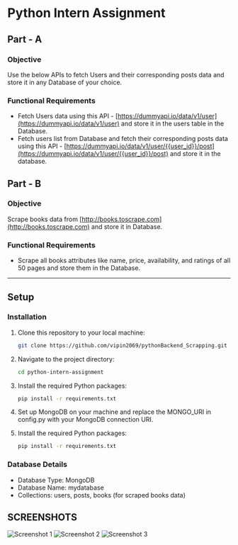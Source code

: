 # Python Intern Assignment

## Part - A
### Objective
Use the below APIs to fetch Users and their corresponding posts data and store it in any Database of your choice.

### Functional Requirements
- Fetch Users data using this API - [https://dummyapi.io/data/v1/user](https://dummyapi.io/data/v1/user) and store it in the users table in the Database.
- Fetch users list from Database and fetch their corresponding posts data using this API - [https://dummyapi.io/data/v1/user/{{user_id}}/post](https://dummyapi.io/data/v1/user/{{user_id}}/post) and store it in the database.

## Part - B
### Objective
Scrape books data from [http://books.toscrape.com](http://books.toscrape.com) and store it in Database.

### Functional Requirements
- Scrape all books attributes like name, price, availability, and ratings of all 50 pages and store them in the Database.
  
---

## Setup

### Installation

1. Clone this repository to your local machine:

   ```bash
   git clone https://github.com/vipin2069/pythonBackend_Scrapping.git
   
2. Navigate to the project directory:

   ```bash
   cd python-intern-assignment
   
3. Install the required Python packages:

   ```bash
   pip install -r requirements.txt
   
4. Set up MongoDB on your machine and replace the MONGO_URI in config.py with your MongoDB connection URI.

5. Install the required Python packages:

   ```bash
   pip install -r requirements.txt

### Database Details
- Database Type: MongoDB
- Database Name: mydatabase
- Collections: users, posts, books (for scraped books data)

## SCREENSHOTS
![Screenshot 1](./screenshots/Screenshot%202023-09-28%20003011.png) 
![Screenshot 2](./screenshots/Screenshot%202023-09-28%20003028.png) 
![Screenshot 3](./screenshots/Screenshot%202023-09-28%20003048.png)

